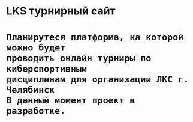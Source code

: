 
<h1> LKS турнирный сайт<h1>

```
Планирутеся платформа, на которой можно будет 
проводить онлайн турниры по киберспортивным
дисциплинам для организации ЛКС г. Челябинск
В данный момент проект в  разработке.
```
